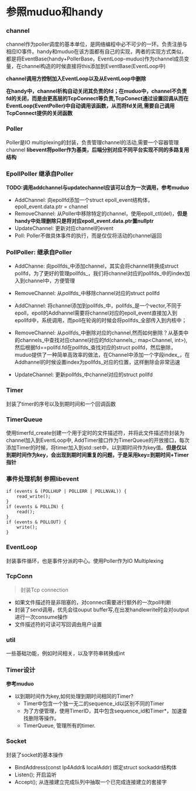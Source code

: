 # 参照muduo和handy
### channel
channel作为poller调度的基本单位，是网络编程中必不可少的一环。负责注册与相应IO事件。handy和muduo在该方面都有自己的实现，两者的实现方式类似，都是将EventBase(handy+PollerBase，EventLoop-muduo)作为channel成员变量，在channel构造的时候直接将this添加到EventBase(EventLoop中)

**channel调用方控制加入EventLoop以及从EventLoop中删除**

**在handy中，channel析构自动关闭其负责的fd；在muduo中，channel不负责fd的关闭，而是由更高层的TcpConnect等负责,TcpConect通过设置回调从而在EventLoop(EventPoller)中自动调用该函数，从而将fd关闭,需要自己调用TcpConnect提供的关闭函数**

### Poller
Poller是IO multiplexing的封装，负责管理channel的活动,需要一个容器管理channel **libevent将poller作为基类，后端分别对应不同平台实现不同的多路复用结构**

### EpollPoller 继承自Poller

**TODO:调用addchannel与updatechannel应该可以合为一次调用，参考muduo**

- AddChannel: 向epollfd添加一个struct epoll_event结构体，epoll_event.data.ptr = channel
- RemoveChannel: 从Poller中移除特定的channel，使用epoll_ctl(del)，**但是handy中处理删除只是将对应epoll_event.data.ptr置nullptr**
- UpdateChannel: 更新对应channel的event
- Poll: Poller不做具体事件的执行，而是仅仅将活动的channel返回

### PollPoller: 继承自Poller
- AddChanne: 向pollfds_中添加channel，其实会将channel转换成struct pollfd，为了更好的管理pollfds_，我们将channel对应的pollfds_中的index加入到channel中，方便管理
- RemoveChannel: 从pollfds_中移除channel对应的struct pollfd

- AddChannel: 将channel添加到pollfds_中，pollfds_是一个vector<struct pollfd>,不同于epoll，epoll的Addhannel需要将channel对应的epoll_event直接加入到epollfd中，系统调用，而poll在轮询的时候会将pollfds_全部传入到内核中；
- RemoveChannel: 从pollfds_中删除对应的channel,然而如何删除？从基类中的channels_中查找对应channel对应的fd(channels_: map<Channel, int>),然后根据fd==pollfd.fd在pollfds_查找对应的struct pollfd，然后删除，muduo提供了一种简单高效率的做法，在Channel中添加一个字段index_，在Addhannel的时候设置index为pollfds_对应的位置，这样删除会非常迅速
- UpdateChannel: 更新pollfds_中channel对应的struct pollfd

### Timer
封装了timer的序号以及到期时间和一个回调函数

### TimerQueue
使用timerfd_create创建一个用于定时的文件描述符，并将此文件描述符封装为channel加入到EventLoop中, AddTimer接口作为TimerQueue的开放接口，每次添加Timer的时候，将timer加入到std::set中，以到期时间作为key值。**但是仅以到期时间作为key，会出现到期时间重复的问题，于是采用key=到期时间+Timer指针**

### 事件处理机制 参照libevent
```
if (events & (POLLHUP | POLLERR | POLLNVAL)) {
    read_write();
}
if (events & POLLIN) {
    read();
}
if (events & POLLOUT) {
    write();
}
```

### EventLoop
封装事件循环，也是事件分派的中心。使用Poller作为IO Multiplexing


### TcpConn
> 封装Tcp connection
- 如果文件描述符是非阻塞的，对connect需要进行额外的一次poll判断
- 封装了send调用，优先会往ouput buffer写,在出发handlewrite时会对output进行一次consume操作
- 文件描述符的可读可写回调由用户设置


### util
一些基础功能，例如时间相关，以及字符串转换成int

### Timer设计
**参考muduo**

- 以到期时间作为key,如何处理到期时间相同的Timer?
    - Timer中包含一个独一无二的sequence_id以区别不同的Timer
    - 为了方便管理，使用TimerID，其中包含sequence_id和Timer*，加速查找删除等操作。
    - TimerQueue, 管理所有的timer.

### Socket
封装了socket的基本操作
- BindAddress(const Ip4Addr& localAddr) 绑定struct sockaddr结构体
- Listen(); 开启监听
- Accept(); 从连接建立完成队列中抽取一个已完成连接建立的套接字
